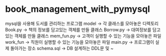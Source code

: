 # book_management_with_pymysql
mysql을 사용해 도서를 관리하는 프로그램
model -> 각 클래스를 모아놓은 디렉토리
  Book.py -> 책의 정보를 담고있는 객체를 만들 클래스
  Borrow.py -> 대여정보를 담고있는 객체를 만들 클래스
mem_fun.py -> 고객이 실행할 수 있는 기능을 모아놓은 파일
work_fun -> 직원이 실행할 수 있는 기능을 모아놓은 파일
main.py -> 프로그램이 실제 돌아가는 장소
schema.sql -> DB 설계하는 DDL문 및 ~
